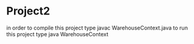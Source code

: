 # Project2
in order to compile this project type javac WarehouseContext.java
to run this project type java WarehouseContext
